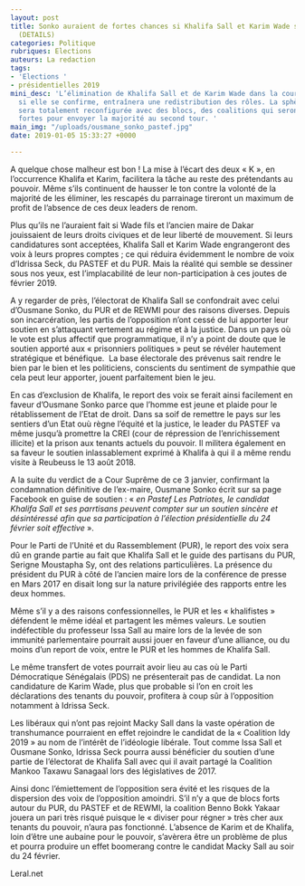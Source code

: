```yaml
---
layout: post
title: Sonko auraient de fortes chances si Khalifa Sall et Karim Wade sont éliminés
  (DETAILS)
categories: Politique
rubriques: Elections
auteurs: La redaction
tags:
- 'Elections '
- présidentielles 2019
mini_desc: 'L’élimination de Khalifa Sall et de Karim Wade dans la course à la présidence,
  si elle se confirme, entraînera une redistribution des rôles. La sphère politique
  sera totalement reconfigurée avec des blocs, des coalitions qui seront suffisamment
  fortes pour envoyer la majorité au second tour. '
main_img: "/uploads/ousmane_sonko_pastef.jpg"
date: 2019-01-05 15:33:27 +0000

---
```

A quelque chose malheur est bon ! La mise à l’écart des deux « K », en l’occurrence Khalifa et Karim, facilitera la tâche au reste des prétendants au pouvoir. Même s’ils continuent de hausser le ton contre la volonté de la majorité de les éliminer, les rescapés du parrainage tireront un maximum de profit de l’absence de ces deux leaders de renom.   
  
Plus qu’ils ne l’auraient fait si Wade fils et l’ancien maire de Dakar jouissaient de leurs droits civiques et de leur liberté de mouvement. Si leurs candidatures sont acceptées, Khalifa Sall et Karim Wade engrangeront des voix à leurs propres comptes ; ce qui réduira évidemment le nombre de voix d’Idrissa Seck, du PASTEF et du PUR. Mais la réalité qui semble se dessiner sous nos yeux, est l’implacabilité de leur non-participation à ces joutes de février 2019.   
  
A y regarder de près, l’électorat de Khalifa Sall se confondrait avec celui d’Ousmane Sonko, du PUR et de REWMI pour des raisons diverses. Depuis son incarcération, les partis de l’opposition n’ont cessé de lui apporter leur soutien en s’attaquant vertement au régime et à la justice. Dans un pays où le vote est plus affectif que programmatique, il n’y a point de doute que le soutien apporté aux « prisonniers politiques » peut se révéler hautement stratégique et bénéfique.  La base électorale des prévenus sait rendre le bien par le bien et les politiciens, conscients du sentiment de sympathie que cela peut leur apporter, jouent parfaitement bien le jeu.   
  
En cas d’exclusion de Khalifa, le report des voix se ferait ainsi facilement en faveur d’Ousmane Sonko parce que l’homme est jeune et plaide pour le rétablissement de l’Etat de droit. Dans sa soif de remettre le pays sur les sentiers d’un Etat ouù règne l’équité et la justice, le leader du PASTEF va même jusqu’à promettre la CREI (cour de répression de l’enrichissement illicite) et la prison aux tenants actuels du pouvoir. Il militera également en sa faveur le soutien inlassablement exprimé à Khalifa à qui il a même rendu visite à Reubeuss le 13 août 2018.   
  
A la suite du verdict de a Cour Suprême de ce 3 janvier, confirmant la condamnation définitive de l’ex-maire, Ousmane Sonko écrit sur sa page Facebook en guise de soutien : « _en Pastef Les Patriotes, le candidat Khalifa Sall et ses parrtisans peuvent compter sur un soutien sincère et désintéressé afin que sa participation à l’élection présidentielle du 24 février soit effective_ ».   
  
Pour le Parti de l’Unité et du Rassemblement (PUR), le report des voix sera dû en grande partie au fait que Khalifa Sall et le guide des partisans du PUR, Serigne Moustapha Sy, ont des relations particulières. La présence du président du PUR à côté de l’ancien maire lors de la conférence de presse en Mars 2017 en disait long sur la nature privilégiée des rapports entre les deux hommes.   
  
Même s’il y a des raisons confessionnelles, le PUR et les « khalifistes » défendent le même idéal et partagent les mêmes valeurs. Le soutien indéfectible du professeur Issa Sall au maire lors de la levée de son immunité parlementaire pourrait aussi jouer en faveur d’une alliance, ou du moins d’un report de voix, entre le PUR et les hommes de Khalifa Sall.   
  
Le même transfert de votes pourrait avoir lieu au cas où le Parti Démocratique Sénégalais (PDS) ne présenterait pas de candidat. La non candidature de Karim Wade, plus que probable si l’on en croit les déclarations des tenants du pouvoir, profitera à coup sûr à l’opposition notamment à Idrissa Seck.   
  
Les libéraux qui n’ont pas rejoint Macky Sall dans la vaste opération de transhumance pourraient en effet rejoindre le candidat de la « Coalition Idy 2019 » au nom de l’intérêt de l’idéologie libérale. Tout comme Issa Sall et Ousmane Sonko, Idrissa Seck pourra aussi bénéficier du soutien d’une partie de l’électorat de Khalifa Sall avec qui il avait partagé la Coalition Mankoo Taxawu Sanagaal lors des législatives de 2017.   
  
Ainsi donc l’émiettement de l’opposition sera évité et les risques de la dispersion des voix de l’opposition amoindri. S’il n’y a que de blocs forts autour du PUR, du PASTEF et de REWMI, la coalition Benno Bokk Yakaar jouera un pari très risqué puisque le « diviser pour régner » très cher aux tenants du pouvoir, n’aura pas fonctionné. L’absence de Karim et de Khalifa, loin d’être une aubaine pour le pouvoir, s’avèrera être un problème de plus et pourra produire un effet boomerang contre le candidat Macky Sall au soir du 24 février. 

Leral.net